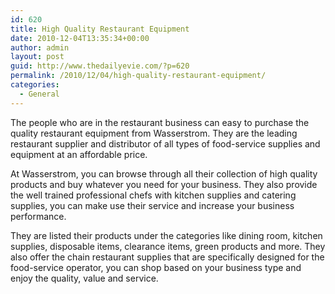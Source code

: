 ```yaml
---
id: 620
title: High Quality Restaurant Equipment
date: 2010-12-04T13:35:34+00:00
author: admin
layout: post
guid: http://www.thedailyevie.com/?p=620
permalink: /2010/12/04/high-quality-restaurant-equipment/
categories:
  - General
---
```

The people who are in the restaurant business can easy to purchase the quality restaurant equipment from Wasserstrom. They are the leading restaurant supplier and distributor of all types of food-service supplies and equipment at an affordable price.

At Wasserstrom, you can browse through all their collection of high quality products and buy whatever you need for your business. They also provide the well trained professional chefs with kitchen supplies and catering supplies, you can make use their service and increase your business performance.

They are listed their products under the categories like dining room, kitchen supplies, disposable items, clearance items, green products and more. They also offer the chain restaurant supplies that are specifically designed for the food-service operator, you can shop based on your business type and enjoy the quality, value and service.